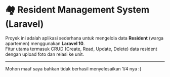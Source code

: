 # 🏘️ Resident Management System (Laravel)

Proyek ini adalah aplikasi sederhana untuk mengelola data **Resident** (warga apartemen) menggunakan **Laravel 10**.  
Fitur utama termasuk CRUD (Create, Read, Update, Delete) data resident dengan upload foto dan relasi ke unit.

---

Mohon maaf saya bahkan tidak berhasil menyelesaikan 1/4 nya :(
